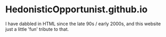 # HedonisticOpportunist.github.io
I have dabbled in HTML since the late 90s / early 2000s, and this website just a little 'fun' tribute to that. 
